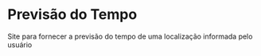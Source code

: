 # Previsão do Tempo

Site para fornecer a previsão do tempo de uma localização informada pelo usuário
